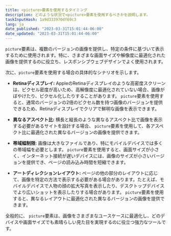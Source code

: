 ```yaml
---
title: <picture>要素を使用するタイミング
description: どのような状況で<picture>要素を使用するべきかを説明します。
taskInputHash: 1a9d333970df69c3
lang: ja
date_published: "2023-03-31T15:01:44-06:00"
date_updated: "2023-03-31T15:01:44-06:00"
---
```

`picture`要素は、複数のバージョンの画像を提供し、特定の条件に基づいて表示するために使用されます。特に、さまざまな画面サイズや解像度に最適化された画像を提供するのに役立ち、レスポンシブウェブデザインでよく使用されます。

次に、`picture`要素を使用する場合の具体的なシナリオを示します。

* **Retinaディスプレイ:** AppleのRetinaディスプレイのような高密度スクリーンは、ピクセル密度が高いため、高解像度に最適化されていない場合、画像がぼやけたり、ピクセル化したりすることがあります。 `picture`要素を使用すると、通常のバージョンの2倍のピクセル数を持つ画像のバージョンを提供できるため、Retinaディスプレイでクリアで鮮明な画像を表示できます。

* **異なるアスペクト比:** 横長と縦長のような異なるアスペクト比で画像を表示する必要があるサイトを設計する場合、 `picture`要素を使用して、各アスペクト比に最適化された異なるバージョンの画像を提供できます。

* **帯域幅制限:** 画像は大きなファイルであり、特にモバイルデバイスでは多くの帯域幅を必要とします。 `picture`要素を使用すると、画面サイズが小さく、インターネット接続が遅いデバイスには、画像のサイズが小さいバージョンを提供でき、ページの読み込み時間を短縮できます。

* **アートディレクションレイアウト:** ページの他の部分のレイアウトに応じて、画像を特定の方法で表示する必要がある場合があります。たとえば、モバイルデバイスで人物の顔の拡大写真を表示したり、デスクトップデバイスでより広いショットを表示したりする場合があります。 `picture`要素を使用すると、異なるレイアウトに最適化された異なるバージョンの画像を提供できます。

全般的に、 `picture`要素は、画像をさまざまなユースケースに最適化し、どのデバイスや画面サイズでも素晴らしい見た目を実現するのに役立つ強力なツールです。
